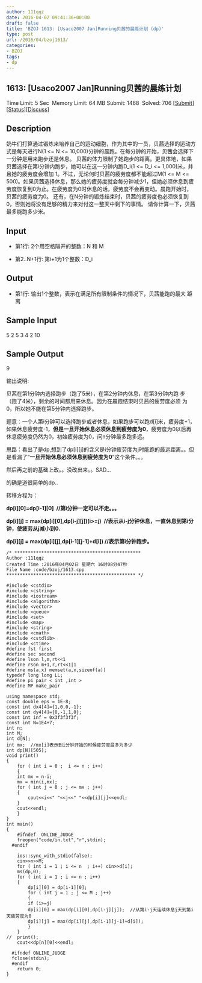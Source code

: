 ```yaml
---
author: 111qqz
date: 2016-04-02 09:41:36+00:00
draft: false
title: 'BZOJ 1613: [Usaco2007 Jan]Running贝茜的晨练计划 (dp)'
type: post
url: /2016/04/bzoj1613/
categories:
- BZOJ
tags:
- dp
---
```





## 1613: [Usaco2007 Jan]Running贝茜的晨练计划


Time Limit: 5 Sec  Memory Limit: 64 MB
Submit: 1468  Solved: 706
[[Submit](http://www.lydsy.com/JudgeOnline/submitpage.php?id=1613)][[Status](http://www.lydsy.com/JudgeOnline/problemstatus.php?id=1613)][[Discuss](http://www.lydsy.com/JudgeOnline/bbs.php?id=1613)]


## Description






奶牛们打算通过锻炼来培养自己的运动细胞，作为其中的一员，贝茜选择的运动方式是每天进行N(1 <= N <= 10,000)分钟的晨跑。在每分钟的开始，贝茜会选择下一分钟是用来跑步还是休息。 贝茜的体力限制了她跑步的距离。更具体地，如果贝茜选择在第i分钟内跑步，她可以在这一分钟内跑D_i(1 <= D_i <= 1,000)米，并且她的疲劳度会增加 1。不过，无论何时贝茜的疲劳度都不能超过M(1 <= M <= 500)。如果贝茜选择休息，那么她的疲劳度就会每分钟减少1，但她必须休息到疲劳度恢复到0为止。在疲劳度为0时休息的话，疲劳度不会再变动。晨跑开始时，贝茜的疲劳度为0。 还有，在N分钟的锻炼结束时，贝茜的疲劳度也必须恢复到0，否则她将没有足够的精力来对付这一整天中剩下的事情。 请你计算一下，贝茜最多能跑多少米。






## Input






* 第1行: 2个用空格隔开的整数：N 和 M

* 第2..N+1行: 第i+1为1个整数：D_i






## Output






* 第1行: 输出1个整数，表示在满足所有限制条件的情况下，贝茜能跑的最大 距离






## Sample Input




5 2
5
3
4
2
10







## Sample Output




9

输出说明:

贝茜在第1分钟内选择跑步（跑了5米），在第2分钟内休息，在第3分钟内跑
步（跑了4米），剩余的时间都用来休息。因为在晨跑结束时贝茜的疲劳度必须
为0，所以她不能在第5分钟内选择跑步。










题意：一个人第i分钟可以选择跑步或者休息，如果跑步可以跑d[i]米，疲劳度+1，如果休息疲劳度-1，**但是一旦开始休息必须休息到疲劳度为0**，疲劳度为0以后再休息疲劳度仍然为0，初始疲劳度为0，问n分钟最多跑多远。




思路：看出了是dp,想到了dp[i][j]的含义是i分钟疲劳度为j时能跑的最远距离。。但是看漏了“**一旦开始休息必须休息到疲劳度为0**”这个条件。。。




然后再之前的基础上改。。没改出来。。SAD...




的确是道很简单的dp..




转移方程为：




**dp[i][0]=dp[i-1][0]  //第i分钟一定可以不走。。。**




**dp[i][j] = max(dp[i][0],dp[i-j][j])(i>=j)  //表示从i-j分钟休息，一直休息到第i分钟，使疲劳从j减小到0.**




**dp[i][j] = max(dp[i][j],dp[i-1][j-1]+d[i]) //表示第i分钟跑步。**





















    
    /* ***********************************************
    Author :111qqz
    Created Time :2016年04月02日 星期六 16时08分47秒
    File Name :code/bzoj/1613.cpp
    ************************************************ */
    
    #include <cstdio>
    #include <cstring>
    #include <iostream>
    #include <algorithm>
    #include <vector>
    #include <queue>
    #include <set>
    #include <map>
    #include <string>
    #include <cmath>
    #include <cstdlib>
    #include <ctime>
    #define fst first
    #define sec second
    #define lson l,m,rt<<1
    #define rson m+1,r,rt<<1|1
    #define ms(a,x) memset(a,x,sizeof(a))
    typedef long long LL;
    #define pi pair < int ,int >
    #define MP make_pair
    
    using namespace std;
    const double eps = 1E-8;
    const int dx4[4]={1,0,0,-1};
    const int dy4[4]={0,-1,1,0};
    const int inf = 0x3f3f3f3f;
    const int N=1E4+7;
    int n;
    int M;
    int d[N];
    int mx;  //mx[i]表示到i分钟开始的时候疲劳度最多为多少
    int dp[N][505];
    void print()
    {
        for ( int i = 0 ;  i <= n ; i++)
        {
    	int mx = n-i;
    	mx = min(i,mx);
    	for ( int j = 0 ; j <= mx ; j++)
    	{
    	    cout<<i<<" "<<j<<" "<<dp[i][j]<<endl;
    	}
    	cout<<endl;
        }
    }
    int main()
    {
    	#ifndef  ONLINE_JUDGE 
    	freopen("code/in.txt","r",stdin);
      #endif
    
    	ios::sync_with_stdio(false);
    	cin>>n>>M;
    	for ( int i = 1 ; i <= n  ; i++) cin>>d[i];
    	ms(dp,0);
    	for ( int i = 1 ; i <= n ; i++)
    	{
    	    dp[i][0] = dp[i-1][0];
    	    for ( int j = 1 ; j <= M ; j++)
    	    {
    		if (i>=j)
    		dp[i][0] = max(dp[i][0],dp[i-j][j]);  //从第i-j天连续休息j天到第i天疲劳度为0
    		dp[i][j] = max(dp[i][j],dp[i-1][j-1]+d[i]);
    	    }
    	}
    //	print();
    	cout<<dp[n][0]<<endl;
    
      #ifndef ONLINE_JUDGE  
      fclose(stdin);
      #endif
        return 0;
    }
    



